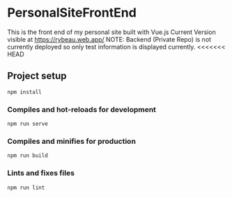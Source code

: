 # PersonalSiteFrontEnd
This is the front end of my personal site built with Vue.js
Current Version visible at https://rybeau.web.app/ NOTE: Backend (Private Repo) is not currently deployed so only test information is displayed currently.
<<<<<<< HEAD

## Project setup
```
npm install
```

### Compiles and hot-reloads for development
```
npm run serve
```

### Compiles and minifies for production
```
npm run build
```

### Lints and fixes files
```
npm run lint
```
